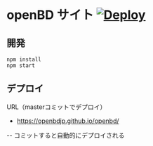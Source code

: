 # openBD サイト [![Deploy](https://github.com/openBDJP/openbd/actions/workflows/gh-pages.yml/badge.svg)](https://github.com/openBDJP/openbd/actions/workflows/gh-pages.yml)

## 開発

```
npm install
npm start
```

## デプロイ

URL（masterコミットでデプロイ）
- https://openbdjp.github.io/openbd/

-- コミットすると自動的にデプロイされる